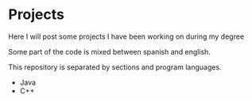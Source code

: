 # Projects
Here I will post some projects I have been working on during my degree

Some part of the code is mixed between spanish and english. 

This repository is separated by sections and program languages.
- Java
- C++
